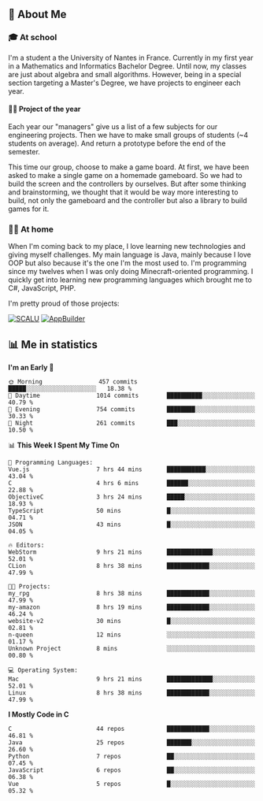 ## 👀 About Me

### 🎓 At school

I'm a student a the University of Nantes in France. Currently in my first year in a Mathematics and Informatics Bachelor Degree. Until now, my classes are just about algebra and small algorithms. However, being in a special section targeting a Master's Degree, we have projects to engineer each year. 

#### 🔧🔬 Project of the year

Each year our "managers" give us a list of a few subjects for our engineering projects. Then we have to make small groups of students (~4 students on average). And return a prototype before the end of the semester.

This time our group, choose to make a game board. At first, we have been asked to make a single game on a homemade gameboard. So we had to build the screen and the controllers by ourselves. 
But after some thinking and brainstorming, we thought that it would be way more interesting to build, not only the gameboard and the controller but also a library to build games for it.

### 👨‍💻 At home

When I'm coming back to my place, I love learning new technologies and giving myself challenges. My main language is Java, mainly because I love OOP but also because it's the one I'm the most used to. I'm programming since my twelves when I was only doing Minecraft-oriented programming.  I quickly get into learning new programming languages which brought me to C#, JavaScript, PHP. 

I'm pretty proud of those projects:

[![SCALU](https://github-readme-stats.vercel.app/api/pin?username=renardfute&repo=SCALU)](https://github.com/renardfute/scalu)
[![AppBuilder](https://github-readme-stats.vercel.app/api/pin?username=pulsedev2&repo=AppBuilder)](https://github.com/pulsedev2/AppBuilder)

## 📊 Me in statistics
<!--START_SECTION:waka-->
**I'm an Early 🐤** 

```text
🌞 Morning                457 commits         █████░░░░░░░░░░░░░░░░░░░░   18.38 % 
🌆 Daytime                1014 commits        ██████████░░░░░░░░░░░░░░░   40.79 % 
🌃 Evening                754 commits         ████████░░░░░░░░░░░░░░░░░   30.33 % 
🌙 Night                  261 commits         ███░░░░░░░░░░░░░░░░░░░░░░   10.50 % 
```


📊 **This Week I Spent My Time On** 

```text
💬 Programming Languages: 
Vue.js                   7 hrs 44 mins       ███████████░░░░░░░░░░░░░░   43.04 % 
C                        4 hrs 6 mins        ██████░░░░░░░░░░░░░░░░░░░   22.88 % 
ObjectiveC               3 hrs 24 mins       █████░░░░░░░░░░░░░░░░░░░░   18.93 % 
TypeScript               50 mins             █░░░░░░░░░░░░░░░░░░░░░░░░   04.71 % 
JSON                     43 mins             █░░░░░░░░░░░░░░░░░░░░░░░░   04.05 % 

🔥 Editors: 
WebStorm                 9 hrs 21 mins       █████████████░░░░░░░░░░░░   52.01 % 
CLion                    8 hrs 38 mins       ████████████░░░░░░░░░░░░░   47.99 % 

🐱‍💻 Projects: 
my_rpg                   8 hrs 38 mins       ████████████░░░░░░░░░░░░░   47.99 % 
my-amazon                8 hrs 19 mins       ████████████░░░░░░░░░░░░░   46.24 % 
website-v2               30 mins             █░░░░░░░░░░░░░░░░░░░░░░░░   02.81 % 
n-queen                  12 mins             ░░░░░░░░░░░░░░░░░░░░░░░░░   01.17 % 
Unknown Project          8 mins              ░░░░░░░░░░░░░░░░░░░░░░░░░   00.80 % 

💻 Operating System: 
Mac                      9 hrs 21 mins       █████████████░░░░░░░░░░░░   52.01 % 
Linux                    8 hrs 38 mins       ████████████░░░░░░░░░░░░░   47.99 % 
```

**I Mostly Code in C** 

```text
C                        44 repos            ████████████░░░░░░░░░░░░░   46.81 % 
Java                     25 repos            ███████░░░░░░░░░░░░░░░░░░   26.60 % 
Python                   7 repos             ██░░░░░░░░░░░░░░░░░░░░░░░   07.45 % 
JavaScript               6 repos             ██░░░░░░░░░░░░░░░░░░░░░░░   06.38 % 
Vue                      5 repos             █░░░░░░░░░░░░░░░░░░░░░░░░   05.32 % 
```




<!--END_SECTION:waka-->
